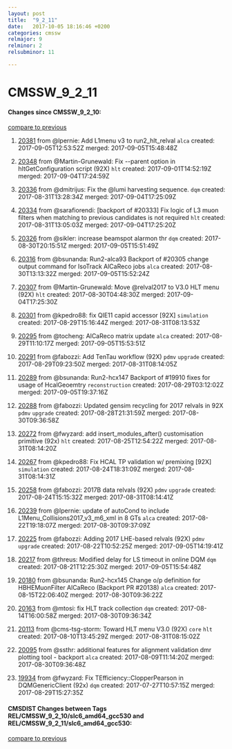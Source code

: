 ```yaml
---
layout: post
title:  "9_2_11"
date:   2017-10-05 18:16:46 +0200
categories: cmssw
relmajor: 9
relminor: 2
relsubminor: 11

---
```


# CMSSW_9_2_11
#### Changes since CMSSW_9_2_10:
[compare to previous](https://github.com/cms-sw/cmssw/compare/CMSSW_9_2_10...CMSSW_9_2_11)



1. [20381](http://github.com/cms-sw/cmssw/pull/20381)  from @lpernie: Add L1menu v3 to run2_hlt_relval `alca`  created: 2017-09-05T12:53:52Z merged: 2017-09-05T15:48:48Z

1. [20348](http://github.com/cms-sw/cmssw/pull/20348)  from @Martin-Grunewald: Fix --parent option in hltGetConfiguration script (92X) `hlt`  created: 2017-09-01T14:52:19Z merged: 2017-09-04T17:24:59Z

1. [20336](http://github.com/cms-sw/cmssw/pull/20336)  from @dmitrijus: Fix the @lumi harvesting sequence. `dqm`  created: 2017-08-31T13:28:34Z merged: 2017-09-04T17:25:09Z

1. [20334](http://github.com/cms-sw/cmssw/pull/20334)  from @sarafiorendi: [backport of #20333] Fix logic of L3 muon filters when matching to previous candidates is not required `hlt`  created: 2017-08-31T13:05:03Z merged: 2017-09-04T17:25:20Z

1. [20326](http://github.com/cms-sw/cmssw/pull/20326)  from @sikler: increase beamspot alarmon thr `dqm`  created: 2017-08-30T20:15:51Z merged: 2017-09-05T15:51:49Z

1. [20316](http://github.com/cms-sw/cmssw/pull/20316)  from @bsunanda: Run2-alca93 Backport of #20305 change output command for IsoTrack AlCaReco jobs `alca`  created: 2017-08-30T13:13:32Z merged: 2017-09-05T15:52:24Z

1. [20307](http://github.com/cms-sw/cmssw/pull/20307)  from @Martin-Grunewald: Move @relval2017 to V3.0 HLT menu (92X) `hlt`  created: 2017-08-30T04:48:30Z merged: 2017-09-04T17:25:30Z

1. [20301](http://github.com/cms-sw/cmssw/pull/20301)  from @kpedro88: fix QIE11 capid accessor [92X] `simulation`  created: 2017-08-29T15:16:44Z merged: 2017-08-31T08:13:53Z

1. [20295](http://github.com/cms-sw/cmssw/pull/20295)  from @tocheng: AlCaReco matrix update  `alca`  created: 2017-08-29T11:10:17Z merged: 2017-09-05T15:53:51Z

1. [20291](http://github.com/cms-sw/cmssw/pull/20291)  from @fabozzi: Add TenTau workflow (92X) `pdmv`  `upgrade`  created: 2017-08-29T09:23:50Z merged: 2017-08-31T08:14:05Z

1. [20289](http://github.com/cms-sw/cmssw/pull/20289)  from @bsunanda: Run2-hcx147 Backport  of #19910 fixes for usage of HcalGeoemtry `reconstruction`  created: 2017-08-29T03:12:02Z merged: 2017-09-05T19:37:16Z

1. [20288](http://github.com/cms-sw/cmssw/pull/20288)  from @fabozzi: Updated gensim recycling for 2017 relvals in 92X `pdmv`  `upgrade`  created: 2017-08-28T21:31:59Z merged: 2017-08-30T09:36:58Z

1. [20272](http://github.com/cms-sw/cmssw/pull/20272)  from @fwyzard: add insert_modules_after() customisation primitive (92x) `hlt`  created: 2017-08-25T12:54:22Z merged: 2017-08-31T08:14:20Z

1. [20267](http://github.com/cms-sw/cmssw/pull/20267)  from @kpedro88: Fix HCAL TP validation w/ premixing [92X] `simulation`  created: 2017-08-24T18:31:09Z merged: 2017-08-31T08:14:31Z

1. [20258](http://github.com/cms-sw/cmssw/pull/20258)  from @fabozzi: 2017B data relvals (92X) `pdmv`  `upgrade`  created: 2017-08-24T15:15:32Z merged: 2017-08-31T08:14:41Z

1. [20239](http://github.com/cms-sw/cmssw/pull/20239)  from @lpernie: update of autoCond to include L1Menu_Collisions2017_v3_m6_xml in 8 GTs `alca`  created: 2017-08-22T19:18:07Z merged: 2017-08-30T09:37:09Z

1. [20225](http://github.com/cms-sw/cmssw/pull/20225)  from @fabozzi: Adding 2017 LHE-based relvals (92X) `pdmv`  `upgrade`  created: 2017-08-22T10:52:25Z merged: 2017-09-05T14:19:41Z

1. [20217](http://github.com/cms-sw/cmssw/pull/20217)  from @threus: Modified delay for LS timeout in online DQM `dqm`  created: 2017-08-21T12:25:30Z merged: 2017-09-05T15:54:48Z

1. [20180](http://github.com/cms-sw/cmssw/pull/20180)  from @bsunanda: Run2-hcx145 Change o/p definition for HBHEMuonFilter AlCaReco (Backport PR #20138) `alca`  created: 2017-08-15T22:06:40Z merged: 2017-08-30T09:36:22Z

1. [20163](http://github.com/cms-sw/cmssw/pull/20163)  from @mtosi: fix HLT track collection `dqm`  created: 2017-08-14T16:00:58Z merged: 2017-08-30T09:36:34Z

1. [20113](http://github.com/cms-sw/cmssw/pull/20113)  from @cms-tsg-storm: Toward HLT menu V3.0 (92X) `core`  `hlt`  created: 2017-08-10T13:45:29Z merged: 2017-08-31T08:15:02Z

1. [20095](http://github.com/cms-sw/cmssw/pull/20095)  from @ssthr: additional features for alignment validation dmr plotting tool - backport `alca`  created: 2017-08-09T11:14:20Z merged: 2017-08-30T09:36:48Z

1. [19934](http://github.com/cms-sw/cmssw/pull/19934)  from @fwyzard: Fix TEfficiency::ClopperPearson in DQMGenericClient (92x) `dqm`  created: 2017-07-27T10:57:15Z merged: 2017-08-29T15:27:35Z

#### CMSDIST Changes between Tags REL/CMSSW_9_2_10/slc6_amd64_gcc530 and REL/CMSSW_9_2_11/slc6_amd64_gcc530:
[compare to previous](https://github.com/cms-sw/cmsdist/compare/REL/CMSSW_9_2_10/slc6_amd64_gcc530...REL/CMSSW_9_2_11/slc6_amd64_gcc530)


